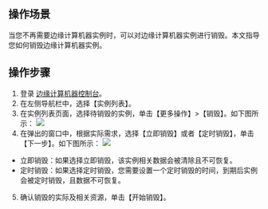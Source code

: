 ## 操作场景

当您不再需要边缘计算机器实例时，可以对边缘计算机器实例进行销毁。本文指导您如何销毁边缘计算机器实例。


## 操作步骤

1. 登录 [边缘计算机器控制台](https://console.cloud.tencent.com/ecm/overview)。
2. 在左侧导航栏中，选择【实例列表】。
3. 在实例列表页面，选择待销毁的实例，单击【更多操作】>【销毁】。如下图所示：
![](https://main.qcloudimg.com/raw/e3df13b34e9f3e06929bb59928cad7ed.png)
4. 在弹出的窗口中，根据实际需求，选择【立即销毁】或者【定时销毁】，单击【下一步】。如下图所示：
![](https://main.qcloudimg.com/raw/ad6009f2403eca741c9471e2a2adf9da.png)
 - 立即销毁：如果选择立即销毁，该实例相关数据会被清除且不可恢复。
 - 定时销毁：如果选择定时销毁，您需要设置一个定时销毁的时间，到期后实例会被定时销毁，且数据不可恢复。
5. 确认销毁的实际及相关资源，单击【开始销毁】。


